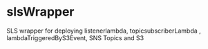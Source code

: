 # slsWrapper
SLS wrapper for deploying listenerlambda, topicsubscriberLambda , lambdaTriggeredByS3Event, SNS Topics and S3
